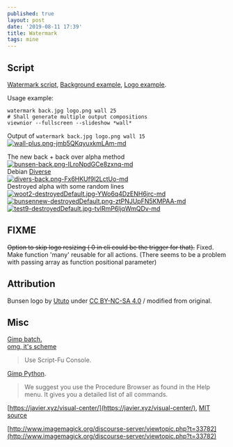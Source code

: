 ```yaml
---
published: true
layout: post
date: '2019-08-11 17:39'
title: Watermark
tags: mine
---
```

## Script

[Watermark script](https://raw.githubusercontent.com/brontosaurusrex/stretchbang/master/bin/watermark), [Background example](https://i.imgur.com/fxxMha5.jpg), [Logo example](https://i.imgur.com/WQj80Ny.png).

Usage example:

    watermark back.jpg logo.png wall 25
    # Shall generate multiple output compositions
    viewnior --fullscreen --slideshow *wall*

Output of `watermark back.jpg logo.png wall 15`    
[![wall-plus.png-jmb5QKqyuxkmLAm-md](https://i.imgur.com/OEvIe6ul.jpg)](https://i.imgur.com/OEvIe6u.jpg)
 
The new back + back over alpha method  
[![bunsen-back.png-ILroNpdGCe8zxnq-md](https://i.imgur.com/iSHVzXDl.jpg)](https://i.imgur.com/iSHVzXD.jpg)  
Debian [Diverse](https://gitlab.com/valessiobrito/artwork/tree/master/Debian/debian-diversity)  
[![divers-back.png-Fx6HKUf9l2LctUo-md](https://i.imgur.com/WiOrbkMl.jpg)](https://i.imgur.com/WiOrbkM.jpg)  
Destroyed alpha with some random lines  
[![woot2-destroyedDefault.jpg-YWo6q4DzENH6jrc-md](https://i.imgur.com/KxpFughl.jpg)](https://i.imgur.com/KxpFugh.jpg)  
[![bunsennew-destroyedDefault.png-ztPNJUpFN5KMPAA-md](https://i.imgur.com/GmoPqjOl.jpg)](https://i.imgur.com/GmoPqjO.jpg)  
[![test9-destroyedDefault.jpg-tvlRmP6ljqWmQDv-md](https://i.imgur.com/8pNz33ul.jpg)](https://i.imgur.com/8pNz33u.jpg)

## FIXME

~~Option to skip logo resizing ( 0 in cli could be the trigger for that).~~ Fixed.  
Make function 'many' reusable for all actions. (There seems to be a problem with passing array as function positional parameter)

## Attribution

Bunsen logo by [Ututo](https://forums.bunsenlabs.org/viewtopic.php?pid=40614#p40614) under [CC BY-NC-SA 4.0](https://creativecommons.org/licenses/by-nc-sa/4.0/) / modified from original.

## Misc
[Gimp batch.](https://www.gimp.org/tutorials/Basic_Batch/)  
[omg, it's scheme](https://docs.gimp.org/2.10/en/gimp-using-script-fu-tutorial.html)  
> Use Script-Fu Console.  

[Gimp Python](https://www.gimp.org/docs/python/index.html).

> We suggest you use the Procedure Browser as found in the Help menu. It gives you a detailed list of all commands.

[https://javier.xyz/visual-center/](https://javier.xyz/visual-center/), [MIT source](https://github.com/javierbyte/visual-center/)

[http://www.imagemagick.org/discourse-server/viewtopic.php?t=33782](http://www.imagemagick.org/discourse-server/viewtopic.php?t=33782)
